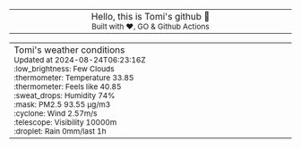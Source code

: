 
<div align="center">
<table>
<tbody>
<td align="center">
<img width="2000" height="0"><br>
Hello, this is Tomi's github 👋<br>
<sup>Built with ❤️, GO & Github Actions</sup><br>
<img width="2000" height="0">
</td>
</tbody>
</table>
</div>
<table>
<tbody>
<td align="left">
<img width="2000" height="0"><br>
Tomi's weather conditions<br>
<sup>Updated at 2024-08-24T06:23:16Z</sup><br>
<sup>:low_brightness: Few Clouds</sup><br>
<sup>:thermometer: Temperature 33.85 </sup><br>
<sup>:thermometer: Feels like 40.85</sup><br>
<sup>:sweat_drops: Humidity 74%</sup><br>
<sup>:mask: PM2.5 93.55 μg/m3</sup><br>
<sup>:cyclone: Wind 2.57m/s </sup><br>
<sup>:telescope: Visibility 10000m </sup><br>
<sup>:droplet: Rain 0mm/last 1h </sup><br>
<img width="2000" height="0">
</td>
<td align="left">
<img width="2000" height="0"><br>
<br>
<img width="2000" height="0">
</td>
</tbody>
</table>
</div>
    